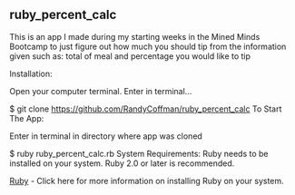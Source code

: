 ## ruby_percent_calc
This is an app I made during my starting weeks in the Mined Minds Bootcamp to just figure out how much you should tip from the information given such as: total of meal and percentage you would like to tip

Installation:

Open your computer terminal. Enter in terminal...

$ git clone https://github.com/RandyCoffman/ruby_percent_calc
To Start The App:

Enter in terminal in directory where app was cloned

$ ruby ruby_percent_calc.rb
System Requirements:
Ruby needs to be installed on your system. Ruby 2.0 or later is recommended.

[Ruby](https://www.ruby-lang.org/en/documentation/installation/) - Click here for more information on installing Ruby on your system.
